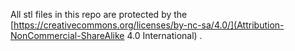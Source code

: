 All stl files in this repo are protected by the [https://creativecommons.org/licenses/by-nc-sa/4.0/](Attribution-NonCommercial-ShareAlike 4.0 International) .


